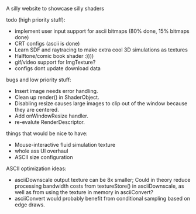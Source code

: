 A silly website to showcase silly shaders

todo (high priority stuff):
- implement user input support for ascii bitmaps (80% done, 15% bitmaps done)
- CRT configs (ascii is done)
- Learn SDF and raytracing to make extra cool 3D simulations as textures
- Halftone/comic book shader :))))
- gif/video support for ImgTexture?
- configs dont update download data

bugs and low priority stuff:
- Insert image needs error handling.
- Clean up render() in ShaderObject.
- Disabling resize causes large images to clip out of the window because they are centered.
- Add onWindowResize handler.
- re-evalute RenderDescriptor.

things that would be nice to have:
- Mouse-interactive fluid simulation texture
- whole ass UI overhaul
- ASCII size configuration


ASCII optimization ideas:
- asciiDownscale output texture can be 8x smaller; Could in theory reduce processing bandwidth costs from textureStore() in asciiDownscale, as well as from using the texture in memory in asciiConvert?
- asciiConvert would probably benefit from conditional sampling based on edge draws.
